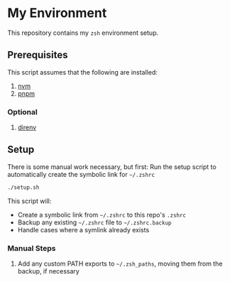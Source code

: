 # My Environment

This repository contains my `zsh` environment setup.

## Prerequisites

This script assumes that the following are installed:

1. [nvm](https://github.com/nvm-sh/nvm?tab=readme-ov-file#install--update-script)
2. [pnpm](https://pnpm.io/installation)

### Optional

1. [direnv](https://direnv.net/docs/installation.html)

## Setup

There is some manual work necessary, but first:
Run the setup script to automatically create the symbolic link for `~/.zshrc`

```sh
./setup.sh
```

This script will:
- Create a symbolic link from `~/.zshrc` to this repo's `.zshrc`
- Backup any existing `~/.zshrc` file to `~/.zshrc.backup`
- Handle cases where a symlink already exists

### Manual Steps

1. Add any custom PATH exports to `~/.zsh_paths`, moving them from the backup, if necessary
